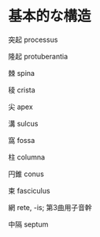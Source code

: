 基本的な構造
===

突起 processus

隆起 protuberantia

棘 spina

稜 crista

尖 apex

溝 sulcus

窩 fossa

柱 columna

円錐 conus

束 fasciculus

網 rete, -is; 第3曲用子音幹

中隔 septum